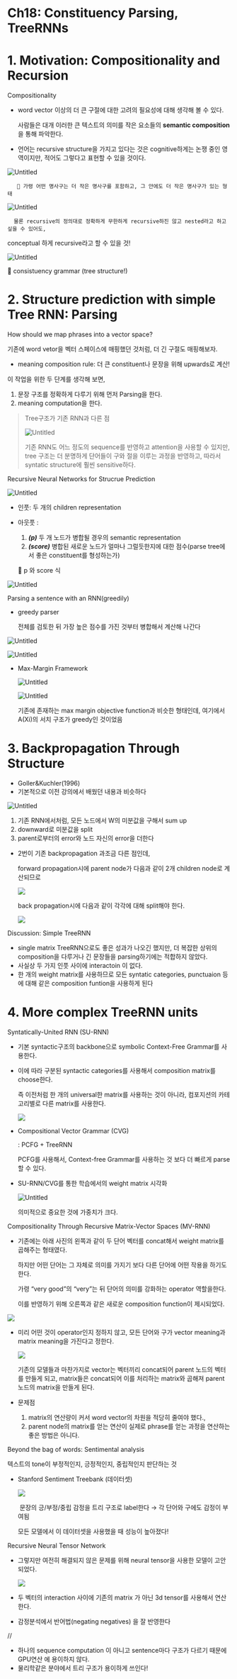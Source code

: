 # Ch18: Constituency Parsing, TreeRNNs

# 1. Motivation: Compositionality and Recursion

Compositionality

- word vector 이상의 더 큰 구절에 대한 고려의 필요성에 대해 생각해 볼 수 있다.
    
    사람들은 대개 이러한 큰 텍스트의 의미를 작은 요소들의 **semantic composition** 을 통해 파악한다.
    
- 언어는 recursive structure을 가지고 있다는 것은 cognitive하게는 논쟁 중인 영역이지만, 적어도 그렇다고 표현할 수 있을 것이다.

![Untitled](assets/Untitled.png)

       🔼 가령 어떤 명사구는 더 작은 명사구를 포함하고, 그 안에도 더 작은 명사구가 있는 형태

![Untitled](assets/Untitled1.png)

      물론 recursive의 정의대로 정확하게 무한하게 recursive하진 않고 nested라고 하고 싶을 수 있어도,          

conceptual 하게 recursive라고 할 수 있을 것!

![Untitled](assets/Untitled2.png)

🔼 consistuency grammar (tree structure!) 

# 2. Structure prediction with simple Tree RNN: Parsing

How should we map phrases into a vector space?

기존에 word vetor을 벡터 스페이스에 매핑했던 것처럼, 더 긴 구절도 매핑해보자.

- meaning composition rule: 더 큰 constituent나 문장을 위해 upwards로 계산!

이 작업을 위한 두 단계를 생각해 보면, 

1. 문장 구조를 정확하게 다루기 위해 먼저 Parsing을 한다.
2. meaning computation을 한다.

> Tree구조가 기존 RNN과 다른 점
> 
> 
> ![Untitled](assets/Untitled3.png)
> 
> 기존 RNN도 어느 정도의 sequence를 반영하고 attention을 사용할 수 있지만, tree 구조는 더 분명하게 단어들이 구와 절을 이루는 과정을 반영하고, 따라서 syntatic structure에 훨씬 sensitive하다.
> 

Recursive Neural Networks for Strucrue Prediction 

![Untitled](assets/Untitled4.png)

- 인풋: 두 개의 children representation
- 아웃풋 :
    1. ***(p)*** 두 개 노드가 병합될 경우의 semantic representation
    2. ***(score)*** 병합된 새로운 노드가 얼마나 그럴듯한지에 대한 점수(parse tree에서 좋은 constituent를 형성하는가)
    
    🔽 p 와 score 식
    

![Untitled](assets/Untitled5.png)

Parsing a sentence with an RNN(greedily)

- greedy parser
    
    전체를 검토한 뒤 가장 높은 점수를 가진 것부터 병합해서 계산해 나간다
    

![Untitled](assets/Untitled6.png)

![Untitled](assets/Untitled7.png)

- Max-Margin Framework
    
    ![Untitled](assets/Untitled8.png)
    
    ![Untitled](assets/Untitled9.png)
    
    기존에 존재하는 max margin objective function과 비슷한 형태인데, 여기에서 A(Xi)의 서치 구조가 greedy인 것이었음
    

# 3. Backpropagation Through Structure

- Goller&Kuchler(1996)
- 기본적으로 이전 강의에서 배웠던 내용과 비슷하다

![Untitled](assets/Untitled10.png)

1. 기존  RNN에서처럼, 모든 노드에서 W의 미분값을 구해서 sum up
2. downward로 미분값을 split
3. parent로부터의 error와 노드 자신의 error을 더한다
- 2번이 기존  backpropagation 과조금 다른 점인데,
    
    forward propagation시에 parent node가 다음과 같이 2개 children node로 계산되므로
    
    ![](assets/Untitled13.png)
    
    back propagation시에 다음과 같이 각각에 대해 split해야 한다.
    
    ![](assets/Untitled14.png)
    

Discussion: Simple TreeRNN

- single matrix TreeRNN으로도 좋은 성과가 나오긴 했지만, 더 복잡한 상위의 composition을 다루거나 긴 문장들을 parsing하기에는 적합하지 않았다.
- 사실상 두 가지 인풋 사이에 interactoin 이 없다.
- 한 개의 weight matrix를 사용하므로 모든 syntatic categories, punctuaion 등에 대해 같은 composition funtion을 사용하게 된다

# 4. More complex TreeRNN units

Syntatically-United RNN (SU-RNN)

- 기본 syntactic구조의 backbone으로 symbolic Context-Free Grammar를 사용한다.
- 이에 따라 구분된 syntactic categories를 사용해서 composition matrix를 choose한다.
    
    즉 이전처럼 한 개의 universal한 matrix를 사용하는 것이 아니라, 컴포지션의 카테고리별로 다른 matrix를 사용한다.
    
    ![](assets/Untitled15.png)
    
- Compositional Vector Grammar (CVG)
    
    : PCFG + TreeRNN
    
    PCFG를 사용해서, Context-free Grammar를 사용하는 것 보다 더 빠르게 parse할 수 있다. 
    
- SU-RNN/CVG를 통한 학습에서의 weight matrix 시각화
    
    ![Untitled](assets/Untitled11.png)
    
    의미적으로 중요한 것에 가중치가 크다. 
    

Compositionality Through Recursive Matrix-Vector Spaces (MV-RNN)

- 기존에는 아래 사진의 왼쪽과 같이 두 단어 벡터를 concat해서 weight matrix를 곱해주는 형태였다.
    
    하지만 어떤 단어는 그 자체로 의미를 가지기 보다 다른 단어에 어떤 작용을 하기도 한다.
    
    가령 “very good”의 “very”는 뒤 단어의 의미를 강화하는 operator 역할을한다. 
    
    이를 반영하기 위해 오른쪽과 같은 새로운 composition function이 제시되었다. 
    

![](assets/Untitled16.png)

- 미리 어떤 것이  operator인지 정하지 않고, 모든 단어와 구가 vector meaning과 matrix meaning을 가진다고 정한다.
    
    ![](assets/Untitled17.png)
    
    기존의 모델들과 마찬가지로 vector는 벡터끼리 concat되어 parent 노드의 벡터를 만들게 되고, matrix들은 concat되어 이를 처리하는 matrix와 곱해져 parent 노드의 matrix을 만들게 된다.
    
- 문제점
    1. matrix의 연산량이 커서 word vector의 차원을 적당히 줄여야 했다.,
    2. parent node의 matrix를 얻는 연산이 실제로 phrase를 얻는 과정을 연산하는 좋은 방법은 아니다.
    

Beyond the bag of words: Sentimental analysis

텍스트의 tone이 부정적인지, 긍정적인지, 중립적인지 판단하는 것

- Stanford Sentiment Treebank (데이터셋)
    
    ![](assets/Untitled12.png)
    
     문장의 긍/부정/중립 감정을 트리 구조로 label한다 → 각 단어와 구에도 감정이 부여됨
    
     모든 모델에서 이 데이터셋을 사용했을 때 성능이 높아졌다!
    

Recursive Neural Tensor Network

- 그렇지만 여전히 해결되지 않은  문제를 위해 neural tensor을 사용한 모델이 고안되었다.
    
    ![](assets/Untitled18.png)
    
- 두 벡터의 interaction 사이에 기존의 matrix 가 아닌 3d tensor를 사용해서 연산한다.
- 감정분석에서 반어법(negating negatives) 을 잘 반영한다

//

- 하나의 sequence computation 이 아니고 sentence마다 구조가 다르기 때문에 GPU연산 에 용이하지 않다.
- 물리학같은 분야에서 트리 구조가 용이하게 쓰인다!
